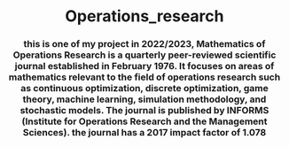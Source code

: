 <h1 align='center'>Operations_research</h1>
<h3 align='center'>
this is one of my project in 2022/2023, Mathematics of Operations Research is a quarterly peer-reviewed scientific journal established in February 1976. It focuses on areas of mathematics relevant to the field of operations research such as continuous optimization, discrete optimization, game theory, machine learning, simulation methodology, and stochastic models. The journal is published by INFORMS (Institute for Operations Research and the Management Sciences). the journal has a 2017 impact factor of 1.078
</h3>

